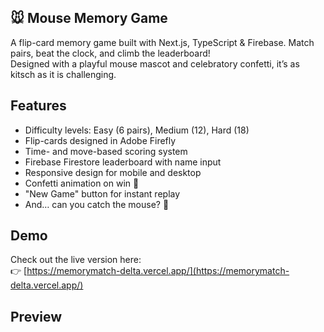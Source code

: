 ## 🐭 Mouse Memory Game

A flip-card memory game built with Next.js, TypeScript & Firebase. Match pairs, beat the clock, and climb the leaderboard!  
Designed with a playful mouse mascot and celebratory confetti, it’s as kitsch as it is challenging.

## Features

- Difficulty levels: Easy (6 pairs), Medium (12), Hard (18)
- Flip-cards designed in Adobe Firefly
- Time- and move-based scoring system
- Firebase Firestore leaderboard with name input
- Responsive design for mobile and desktop
- Confetti animation on win 🎉
- "New Game" button for instant replay
- And… can you catch the mouse? 🐁


## Demo

Check out the live version here:  
👉 [https://memorymatch-delta.vercel.app/](https://memorymatch-delta.vercel.app/)


## Preview

